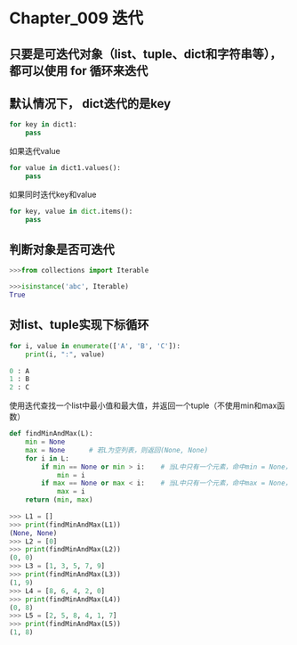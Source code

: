 # Chapter_009   迭代

## 只要是可迭代对象（list、tuple、dict和字符串等），都可以使用 for 循环来迭代


## 默认情况下， dict迭代的是key
```Python
for key in dict1:
    pass
```

如果迭代value
```python
for value in dict1.values():
    pass
```

如果同时迭代key和value
```python
for key, value in dict.items():
    pass
```


## 判断对象是否可迭代
```python
>>>from collections import Iterable

>>>isinstance('abc', Iterable)
True
```

## 对list、tuple实现下标循环
```python
for i, value in enumerate(['A', 'B', 'C']):
    print(i, ":", value)
    
0 : A
1 : B
2 : C
```


使用迭代查找一个list中最小值和最大值，并返回一个tuple（不使用min和max函数）
```python
def findMinAndMax(L):
    min = None
    max = None      # 若L为空列表，则返回(None, None)
    for i in L:
        if min == None or min > i:    # 当L中只有一个元素，命中min = None，则min为唯一元素
            min = i
        if max == None or max < i:    # 当L中只有一个元素，命中max = None，则max为唯一元素
            max = i
    return (min, max)
    
>>> L1 = []
>>> print(findMinAndMax(L1))
(None, None)
>>> L2 = [0]
>>> print(findMinAndMax(L2))
(0, 0)
>>> L3 = [1, 3, 5, 7, 9]
>>> print(findMinAndMax(L3))
(1, 9)
>>> L4 = [8, 6, 4, 2, 0]
>>> print(findMinAndMax(L4))
(0, 8)
>>> L5 = [2, 5, 8, 4, 1, 7]
>>> print(findMinAndMax(L5))
(1, 8)
```
